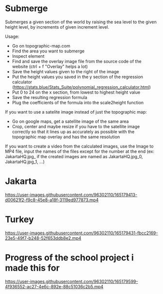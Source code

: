 # Submerge
Submerges a given section of the world by raising the sea level to the given height level, by increments of given increment level.

Usage:

- Go on topographic-map.com
- Find the area you want to submerge
- Inspect element
- Find and save the overlay image file from the source code of the website (ctrl + f "Overlay" helps a lot)
- Save the height values given to the right of the image
- Put the height values you saved in the y section of the regression calculator (https://stats.blue/Stats_Suite/polynomial_regression_calculator.html)
- Put 0 to 24 on the x section, from lowest to highest height value
- Save the resulting regression formula
- Plug the coefficients of the formula into the scale2height function

If you want to use a satelite image instead of just the topographic map:

- Go on google maps, get a satellite image of the same area
- Crop, center and maybe resize if you have to the satellite image correctly so that it lines up as accurately as possible with the topographic map overlay and has the same resolution

If you want to create a video from the calculated images, use the Image to MP4 file, input the names of the files except for the number at the end (ex: JakartaHQ.jpg_ if the created images are named as JakartaHQ.jpg_0, JakartaHQ.jpg_1, ...)

# Jakarta

https://user-images.githubusercontent.com/96302110/165179413-d00621f2-f9c8-45e8-a18f-3119ed977873.mp4

# Turkey

https://user-images.githubusercontent.com/96302110/165179431-fbcc2169-23e5-49f7-b248-52f653ddb8e2.mp4

# Progress of the school project i made this for

https://user-images.githubusercontent.com/96302110/165179599-4f936552-ac27-4e6c-892e-88c51036c2b5.mp4

